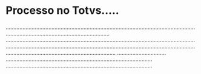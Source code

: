 <!-- TITLE: Contas A Pagar -->
<!-- SUBTITLE:descricao Contas A Pagar -->

# Processo no Totvs.....
................................................................................................................................................................................................
................................................................................................................................................................................................................................................................................................................................
................................
................................................................................................
................................................................................................